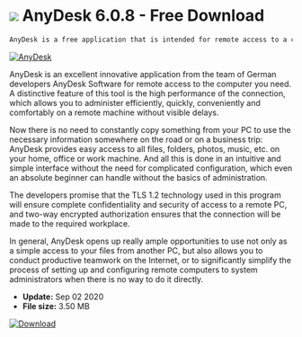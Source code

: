 # ![](https://cdn.softexe.net/static/icon/9/anydesk-624.png) AnyDesk 6.0.8 - Free Download

```sh
AnyDesk is a free application that is intended for remote access to a computer. There is the possibility of administration, access to all files, folders, photos, music on a remote PC, complete privacy and access security
```
[![AnyDesk](https://gallery.dpcdn.pl/imgc/Tools/53252/g_-_420x350_1.5_-_x20140806112723_0.png)](https://softexe.net/win/internet/network/anydesk:fbd.html)

AnyDesk is an excellent innovative application from the team of German developers AnyDesk Software for remote access to the computer you need. A distinctive feature of this tool is the high performance of the connection, which allows you to administer efficiently, quickly, conveniently and comfortably on a remote machine without visible delays.

Now there is no need to constantly copy something from your PC to use the necessary information somewhere on the road or on a business trip: AnyDesk provides easy access to all files, folders, photos, music, etc. on your home, office or work machine. And all this is done in an intuitive and simple interface without the need for complicated configuration, which even an absolute beginner can handle without the basics of administration.

The developers promise that the TLS 1.2 technology used in this program will ensure complete confidentiality and security of access to a remote PC, and two-way encrypted authorization ensures that the connection will be made to the required workplace.

In general, AnyDesk opens up really ample opportunities to use not only as a simple access to your files from another PC, but also allows you to conduct productive teamwork on the Internet, or to significantly simplify the process of setting up and configuring remote computers to system administrators when there is no way to do it directly.


- **Update:** Sep 02 2020
- **File size:** 3.50 MB

[![Download](https://cdn.softexe.net/static/img/download.png)](https://softexe.net/win/internet/network/anydesk:fbd.html)

